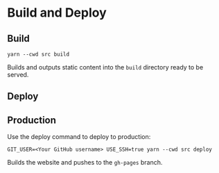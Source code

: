 # Build and Deploy

## Build

```
yarn --cwd src build
```

Builds and outputs static content into the `build` directory ready to be served.

## Deploy

## Production

Use the deploy command to deploy to production:

```
GIT_USER=<Your GitHub username> USE_SSH=true yarn --cwd src deploy
```

Builds the website and pushes to the `gh-pages` branch.
